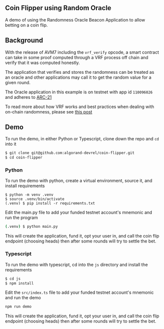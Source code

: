 Coin Flipper using Random Oracle
---------------------------------

A demo of using the Randomness Oracle Beacon Application to allow betting on a coin flip.


## Background

With the release of AVM7 including the `vrf_verify` opcode, a smart contract can take in some proof computed through a VRF process off chain and verify that it was computed honestly.

The application that verifies and stores the randomness can be treated as an oracle and other applications may call it to get the random value for a given round.

The Oracle application in this example is on testnet with app id `​110096026` and adheres to [ARC-21](https://arc.algorand.foundation/ARCs/arc-0021)

To read more about how VRF works and best practices when dealing with on-chain randomness, please see [this post](todo)



## Demo
To run the demo, in either Python or Typescript, clone down the repo and `cd` into it
```sh
$ git clone git@github.com:algorand-devrel/coin-flipper.git
$ cd coin-flipper
```

### Python

To run the demo with python, create a virtual environment, source it, and install requirements

```
$ python -m venv .venv
$ source .venv/bin/activate
(.venv) $ pip install -r requirements.txt
```

Edit the main.py file to add your funded testnet account's mnemonic and run the program

```sh
(.venv) $ python main.py
```

This will create the application, fund it, opt your user in, and call the coin flip endpoint (choosing heads) then after some rounds will try to settle the bet.

### Typescript 

To run the demo with typescript, cd into the `js` directory and install the requirements

```sh
$ cd js
$ npm install
```

Edit the `src/index.ts` file to add your funded testnet account's mnemonic and run the demo

```sh
npm run demo
```

This will create the application, fund it, opt your user in, and call the coin flip endpoint (choosing heads) then after some rounds will try to settle the bet.


